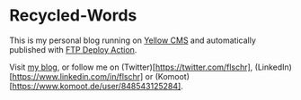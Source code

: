 # Recycled-Words
This is my personal blog running on [Yellow CMS](https://github.com/datenstrom/yellow) and automatically published with [FTP Deploy Action](https://github.com/SamKirkland/FTP-Deploy-Action).

Visit [my blog](https://gaehn.org), or follow me on (Twitter)[https://twitter.com/flschr], (LinkedIn)[https://www.linkedin.com/in/flschr] or (Komoot)[https://www.komoot.de/user/848543125284].
